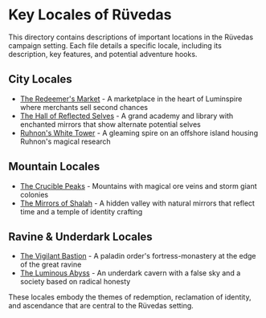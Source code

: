 # Key Locales of Rüvedas

This directory contains descriptions of important locations in the Rüvedas campaign setting. Each file details a specific locale, including its description, key features, and potential adventure hooks.

## City Locales

- [The Redeemer's Market](The_Redeemers_Market.txt) - A marketplace in the heart of Luminspire where merchants sell second chances
- [The Hall of Reflected Selves](The_Hall_of_Reflected_Selves.txt) - A grand academy and library with enchanted mirrors that show alternate potential selves
- [Ruhnon's White Tower](Ruhnons_White_Tower.txt) - A gleaming spire on an offshore island housing Ruhnon's magical research

## Mountain Locales

- [The Crucible Peaks](The_Crucible_Peaks.txt) - Mountains with magical ore veins and storm giant colonies
- [The Mirrors of Shalah](The_Mirrors_of_Shalah.txt) - A hidden valley with natural mirrors that reflect time and a temple of identity crafting

## Ravine & Underdark Locales

- [The Vigilant Bastion](The_Vigilant_Bastion.txt) - A paladin order's fortress-monastery at the edge of the great ravine
- [The Luminous Abyss](The_Luminous_Abyss.txt) - An underdark cavern with a false sky and a society based on radical honesty

These locales embody the themes of redemption, reclamation of identity, and ascendance that are central to the Rüvedas setting. 
